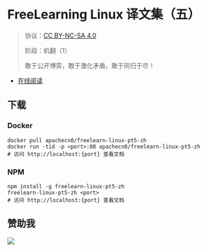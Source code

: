 <!--
    需要填充的占位符：
    
    README.md
    
        FreeLearning Linux 译文集（五）：文档中文名
        {nameEn}：文档英文名
        {urlEn}：文档原始链接
        fllinux5：域名前缀
        飞龙：负责人名称
        wizardforcel：负责人 Github 用户名
        562826179：负责人 QQ
        freelearn-linux-pt5-zh：ApacheCN 的 Github 仓库名称
        freelearn-linux-pt5-zh：DockerHub 仓库名称
        freelearn-linux-pt5-zh：PYPI 包名称
        freelearn-linux-pt5-zh：NPM 包名称
    
    CNAME
    
        fllinux5：域名前缀

    index.html
    
        FreeLearning Linux 译文集（五）：文档中文名
        #852a18：显示颜色
        freelearn-linux-pt5-zh：ApacheCN 的 Github 仓库名称

    asset/docsify-flygon-footer.js
    
        freelearn-linux-pt5-zh：ApacheCN 的 Github 仓库名称
-->

# FreeLearning Linux 译文集（五）

> 协议：[CC BY-NC-SA 4.0](http://creativecommons.org/licenses/by-nc-sa/4.0/)
> 
> 阶段：机翻（1）
> 
> 敢于公开博弈，敢于激化矛盾，敢于同归于尽！

* [在线阅读](https://fllinux5.flygon.net)

## 下载

### Docker

```
docker pull apachecn0/freelearn-linux-pt5-zh
docker run -tid -p <port>:80 apachecn0/freelearn-linux-pt5-zh
# 访问 http://localhost:{port} 查看文档
```

### NPM

```
npm install -g freelearn-linux-pt5-zh
freelearn-linux-pt5-zh <port>
# 访问 http://localhost:{port} 查看文档
```

## 赞助我

![](https://img-blog.csdnimg.cn/20200112005920729.png)
